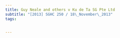 ```yaml
---
title: Guy Neale and others v Ku de Ta SG Pte Ltd 
subtitle: "[2013] SGHC 250 / 18\_November\_2013"
tags:


---
```


